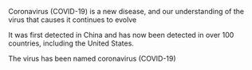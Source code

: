 Coronavirus (COVID-19) is a new disease, and our understanding of the virus that causes it continues to evolve

It was first detected in China and has now been detected in over 100 countries, including the United States. 

The virus has been named coronavirus (COVID-19)
